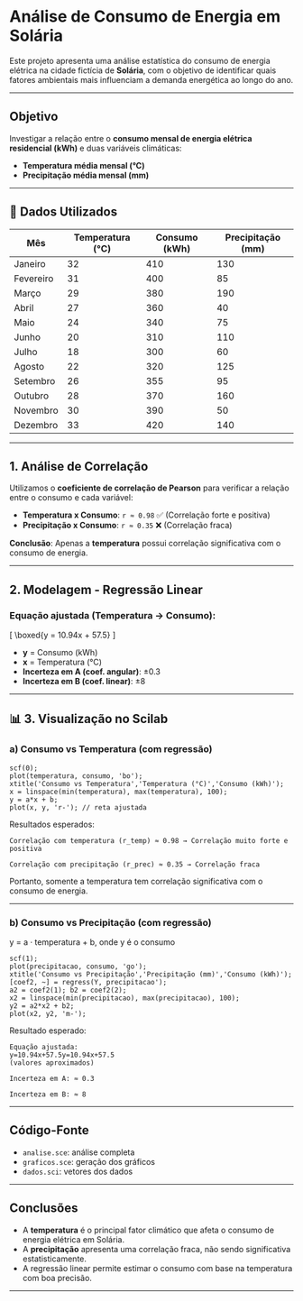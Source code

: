 # Análise de Consumo de Energia em Solária

Este projeto apresenta uma análise estatística do consumo de energia elétrica na cidade fictícia de **Solária**, com o objetivo de identificar quais fatores ambientais mais influenciam a demanda energética ao longo do ano.

---

## Objetivo

Investigar a relação entre o **consumo mensal de energia elétrica residencial (kWh)** e duas variáveis climáticas:

- **Temperatura média mensal (°C)**
- **Precipitação média mensal (mm)**

---

## 📅 Dados Utilizados

| Mês       | Temperatura (°C) | Consumo (kWh) | Precipitação (mm) |
|-----------|------------------|----------------|--------------------|
| Janeiro   | 32               | 410            | 130                |
| Fevereiro | 31               | 400            | 85                 |
| Março     | 29               | 380            | 190                |
| Abril     | 27               | 360            | 40                 |
| Maio      | 24               | 340            | 75                 |
| Junho     | 20               | 310            | 110                |
| Julho     | 18               | 300            | 60                 |
| Agosto    | 22               | 320            | 125                |
| Setembro  | 26               | 355            | 95                 |
| Outubro   | 28               | 370            | 160                |
| Novembro  | 30               | 390            | 50                 |
| Dezembro  | 33               | 420            | 140                |

---

## 1. Análise de Correlação

Utilizamos o **coeficiente de correlação de Pearson** para verificar a relação entre o consumo e cada variável:

- **Temperatura x Consumo**: `r ≈ 0.98` ✅ (Correlação forte e positiva)
- **Precipitação x Consumo**: `r ≈ 0.35` ❌ (Correlação fraca)

**Conclusão**: Apenas a **temperatura** possui correlação significativa com o consumo de energia.

---

## 2. Modelagem - Regressão Linear

### Equação ajustada (Temperatura → Consumo):

\[
\boxed{y = 10.94x + 57.5}
\]

- **y** = Consumo (kWh)  
- **x** = Temperatura (°C)  
- **Incerteza em A (coef. angular)**: ±0.3  
- **Incerteza em B (coef. linear)**: ±8

---

## 📊 3. Visualização no Scilab

### a) Consumo vs Temperatura (com regressão)

```
scf(0);
plot(temperatura, consumo, 'bo');
xtitle('Consumo vs Temperatura','Temperatura (°C)','Consumo (kWh)');
x = linspace(min(temperatura), max(temperatura), 100);
y = a*x + b;
plot(x, y, 'r-'); // reta ajustada
```

Resultados esperados:

    Correlação com temperatura (r_temp) ≈ 0.98 → Correlação muito forte e positiva

    Correlação com precipitação (r_prec) ≈ 0.35 → Correlação fraca

Portanto, somente a temperatura tem correlação significativa com o consumo de energia.

---

### b) Consumo vs Precipitação (com regressão)

y = a · temperatura + b, onde y é o consumo

```
scf(1);
plot(precipitacao, consumo, 'go');
xtitle('Consumo vs Precipitação','Precipitação (mm)','Consumo (kWh)');
[coef2, ~] = regress(Y, precipitacao');
a2 = coef2(1); b2 = coef2(2);
x2 = linspace(min(precipitacao), max(precipitacao), 100);
y2 = a2*x2 + b2;
plot(x2, y2, 'm-');
```

Resultado esperado:

    Equação ajustada:
    y=10.94x+57.5y=10.94x+57.5
    (valores aproximados)

    Incerteza em A: ≈ 0.3

    Incerteza em B: ≈ 8

---

## Código-Fonte

- `analise.sce`: análise completa
- `graficos.sce`: geração dos gráficos
- `dados.sci`: vetores dos dados

---

## Conclusões

- A **temperatura** é o principal fator climático que afeta o consumo de energia elétrica em Solária.
- A **precipitação** apresenta uma correlação fraca, não sendo significativa estatisticamente.
- A regressão linear permite estimar o consumo com base na temperatura com boa precisão.

---
